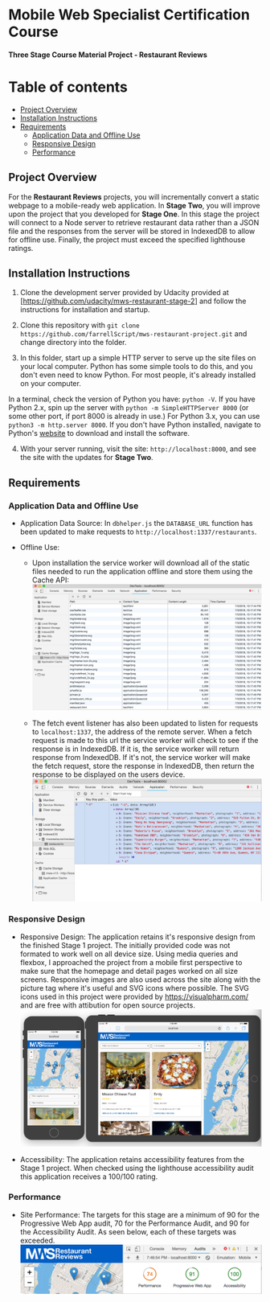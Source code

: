 
# Mobile Web Specialist Certification Course

#### Three Stage Course Material Project - Restaurant Reviews

# Table of contents
*  [Project Overview](#project-overview)
*  [Installation Instructions](#installation-instructions)
*  [Requirements](#requirements)
	*  [Application Data and Offline Use](#application-data-and-offline-use)
	*  [Responsive Design](#responsive-design)
	*  [Performance](#performance)

## Project Overview

For the **Restaurant Reviews** projects, you will incrementally convert a static webpage to a mobile-ready web application. In **Stage Two**, you will improve upon the project that you developed for **Stage One**. In this stage the project will connect to a Node server to retrieve restaurant data rather than a JSON file and the responses from the server will be stored in IndexedDB to allow for offline use. Finally, the project must exceed the specified lighthouse ratings.

## Installation Instructions

1. Clone the development server provided by Udacity provided at [https://github.com/udacity/mws-restaurant-stage-2] and follow the instructions for installation and startup.

2. Clone this repository with `git clone https://github.com/farrellScript/mws-restaurant-project.git` and change directory into the folder.

3. In this folder, start up a simple HTTP server to serve up the site files on your local computer. Python has some simple tools to do this, and you don't even need to know Python. For most people, it's already installed on your computer.

In a terminal, check the version of Python you have: `python -V`. If you have Python 2.x, spin up the server with `python -m SimpleHTTPServer 8000` (or some other port, if port 8000 is already in use.) For Python 3.x, you can use `python3 -m http.server 8000`. If you don't have Python installed, navigate to Python's [website](https://www.python.org/) to download and install the software.

4. With your server running, visit the site: `http://localhost:8000`, and see the site with the updates for **Stage Two**.

## Requirements

### Application Data and Offline Use

* Application Data Source: In `dbhelper.js` the `DATABASE_URL` function has been updated to make requests to `http://localhost:1337/restaurants`.

* Offline Use: 
	* Upon installation the service worker will download all of the static files needed to run the application offline and store them using the Cache API: 
	![Files Downloaded via the Cache API for offline](./src/img/cacheapi.jpg)
	
	* The fetch event listener has also been updated to listen for requests to `localhost:1337`, the address of the remote server. When a fetch request is made to this url the service worker will check to see if the response is in IndexedDB. If it is, the service worker will return response from IndexedDB. If it's not, the service worker will make the fetch request, store the response in IndexedDB, then return the response to be displayed on the users device.
	![Cached response in IndexedDB](./src/img/indexeddb.jpg)

### Responsive Design

* Responsive Design: The application retains it's responsive design from the finished Stage 1 project. The initially provided code was not formated to work well on all device size. Using media queries and flexbox, I approached the project from a mobile first perspective to make sure that the homepage and detail pages worked on all size screens. Responsive images are also used across the site along with the picture tag where it's useful and SVG icons where possible. The SVG icons used in this project were provided by https://visualpharm.com/ and are free with attibution for open source projects.
	![iPhone and iPad screenshots of app](./src/img/phoneandtablet.jpg)

* Accessibility: The application retains accessibility features from the Stage 1 project. When checked using the lighthouse accessibility audit this application receives a 100/100 rating.

### Performance

* Site Performance: The targets for this stage are a minimum of 90 for the Progressive Web App audit, 70 for the Performance Audit, and 90 for the Accessibility Audit. As seen below, each of these targets was exceeded.
	![Lighthouse Audit Rating ](./src/img/ligthouserating.jpg)